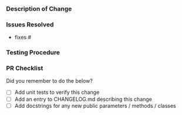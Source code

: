 ### Description of Change ###

<!-- Describe your changes here. What does your new code do? -->

### Issues Resolved ###
<!-- Please use the format "fixes #xxxx" for each issue this PR addresses -->

- fixes #

### Testing Procedure ###
<!-- Please list the steps that should be taken to properly test that this change works as intended. What functions should be run? How can testers obtain valid parameters to test those functions? Where in the console can the actions of the functions be verified? -->

### PR Checklist ###
Did you remember to do the below?

- [ ] Add unit tests to verify this change
- [ ] Add an entry to CHANGELOG.md describing this change
- [ ] Add docstrings for any new public parameters / methods / classes
